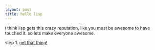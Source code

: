 ```yaml
---
layout: post
title: hello lisp
---
```

i think lisp gets this crazy reputation, like you must be awesome to have touched it.  so lets make everyone awesome.

step 1.  <a href="http://download.plt-scheme.org/drscheme/plt-4-2-1-bin-i386-osx-mac-dmg.html">get that thing!</a>